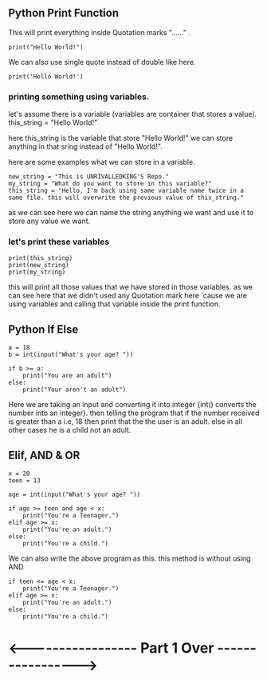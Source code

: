 ## Python Print Function

This will print everything inside Quotation marks "......" .

```
print("Hello World!")
```

We can also use single quote instead of double like here.

```
print('Hello World!')
```

### printing something using variables.

let's assume there is a variable (variables are container that stores a value).
this_string = "Hello World!"

here this_string is the variable that store "Hello World!" we can store anything in that sring instead of "Hello World!".

here are some examples what we can store in a variable.

```
new_string = "This is UNRIVALLEDKING'S Repo."
my_string = "What do you want to store in this variable?"
this_string = "Hello, I'm back using same variable name twice in a same file. this will overwrite the previous value of this_string."
```

as we can see here we can name the string anything we want and use it to store any value we want.

### let's print these variables

```
print(this_string)
print(new_string)
print(my_string)
```

this will print all those values that we have stored in those variables. as we can see here that we didn't used any Quotation mark here 'cause we are using variables and calling that variable inside the print function.

## Python If Else

```
a = 18
b = int(input("What's your age? "))

if b >= a:
    print("You are an adult")
else:
    print("Your aren't an adult")
```

Here we are taking an input and converting it into integer {int() converts the number into an integer}.
then telling the program that if the number received is greater than a i.e, 18 then print that the the user is an adult.
else in all other cases he is a child not an adult.

## Elif, AND & OR

```
x = 20
teen = 13

age = int(input("What's your age? "))

if age >= teen and age < x:
    print("You're a Teenager.")
elif age >= x:
    print("You're an adult.")
else:
    print("You're a child.")
```

We can also write the above program as this. this method is without using AND

```
if teen <= age < x:
    print("You're a Teenager.")
elif age >= x:
    print("You're an adult.")
else:
    print("You're a child.")
```

# <----------------- Part 1 Over ----------------->
